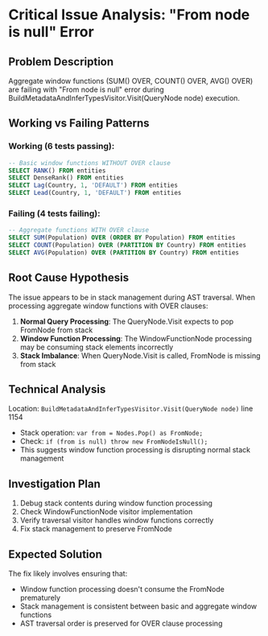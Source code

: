 # Critical Issue Analysis: "From node is null" Error

## Problem Description
Aggregate window functions (SUM() OVER, COUNT() OVER, AVG() OVER) are failing with "From node is null" error during BuildMetadataAndInferTypesVisitor.Visit(QueryNode node) execution.

## Working vs Failing Patterns

### Working (6 tests passing):
```sql
-- Basic window functions WITHOUT OVER clause
SELECT RANK() FROM entities
SELECT DenseRank() FROM entities  
SELECT Lag(Country, 1, 'DEFAULT') FROM entities
SELECT Lead(Country, 1, 'DEFAULT') FROM entities
```

### Failing (4 tests failing):
```sql
-- Aggregate functions WITH OVER clause
SELECT SUM(Population) OVER (ORDER BY Population) FROM entities
SELECT COUNT(Population) OVER (PARTITION BY Country) FROM entities
SELECT AVG(Population) OVER (PARTITION BY Country) FROM entities
```

## Root Cause Hypothesis
The issue appears to be in stack management during AST traversal. When processing aggregate window functions with OVER clauses:

1. **Normal Query Processing**: The QueryNode.Visit expects to pop FromNode from stack
2. **Window Function Processing**: The WindowFunctionNode processing may be consuming stack elements incorrectly
3. **Stack Imbalance**: When QueryNode.Visit is called, FromNode is missing from stack

## Technical Analysis
Location: `BuildMetadataAndInferTypesVisitor.Visit(QueryNode node)` line 1154
- Stack operation: `var from = Nodes.Pop() as FromNode;`
- Check: `if (from is null) throw new FromNodeIsNull();`
- This suggests window function processing is disrupting normal stack management

## Investigation Plan
1. Debug stack contents during window function processing
2. Check WindowFunctionNode visitor implementation
3. Verify traversal visitor handles window functions correctly  
4. Fix stack management to preserve FromNode

## Expected Solution
The fix likely involves ensuring that:
- Window function processing doesn't consume the FromNode prematurely
- Stack management is consistent between basic and aggregate window functions
- AST traversal order is preserved for OVER clause processing